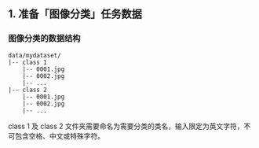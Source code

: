 ## 1. 准备「图像分类」任务数据

### 图像分类的数据结构

```
data/mydataset/
|-- class 1
    |-- 0001.jpg
    |-- 0002.jpg
    |-- ...
|-- class 2
    |-- 0001.jpg
    |-- 0002.jpg
    |-- ...
```
class 1 及 class 2 文件夹需要命名为需要分类的类名，输入限定为英文字符，不可包含空格、中文或特殊字符。
